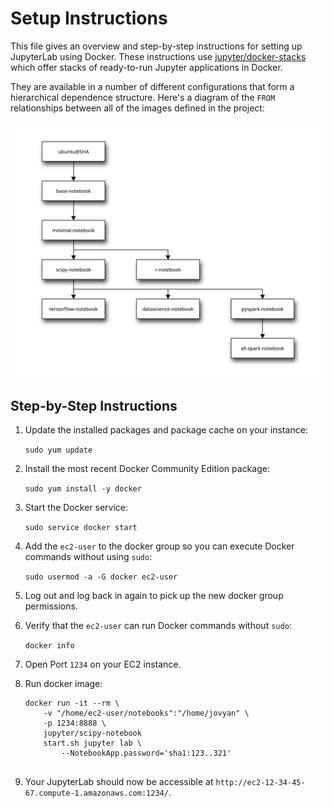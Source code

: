# Setup Instructions

This file gives an overview and step-by-step instructions for setting up JupyterLab using Docker. These instructions use [jupyter/docker-stacks](https://github.com/jupyter/docker-stacks) which offer stacks of ready-to-run Jupyter applications in Docker.

They are available in a number of different configurations that form a hierarchical dependence structure. Here's a diagram of the `FROM` relationships between all of the images defined in the project:

[![Image inheritance diagram](presentation/inherit-diagram.svg)](http://interactive.blockdiag.com/?compression=deflate&src=eJyFzTEPgjAQhuHdX9Gws5sQjGzujsaYKxzmQrlr2msMGv-71K0srO_3XGud9NNA8DSfgzESCFlBSdi0xkvQAKTNugw4QnL6GIU10hvX-Zh7Z24OLLq2SjaxpvP10lX35vCf6pOxELFmUbQiUz4oQhYzMc3gCrRt2cWe_FKosmSjyFHC6OS1AwdQWCtyj7sfh523_BI9hKlQ25YdOFdv5fcH0kiEMA)

## Step-by-Step Instructions

1. Update the installed packages and package cache on your instance:

    ```sudo yum update```

2. Install the most recent Docker Community Edition package:

    ```sudo yum install -y docker```

3. Start the Docker service:

    ```sudo service docker start```

4. Add the `ec2-user` to the docker group so you can execute Docker commands without using `sudo`:

    ```sudo usermod -a -G docker ec2-user```

5. Log out and log back in again to pick up the new docker group permissions.
6. Verify that the `ec2-user` can run Docker commands without `sudo`:

    ```docker info```

7. Open Port `1234` on your EC2 instance.

8. Run docker image:

    ```
    docker run -it --rm \
        -v "/home/ec2-user/notebooks":"/home/jovyan" \
        -p 1234:8888 \
        jupyter/scipy-notebook
        start.sh jupyter lab \
            --NotebookApp.password='sha1:123..321'
            
    ```

9. Your JupyterLab should now be accessible at ```http://ec2-12-34-45-67.compute-1.amazonaws.com:1234/```.
